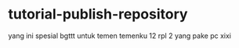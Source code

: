 # tutorial-publish-repository
yang ini spesial bgttt untuk temen temenku 12 rpl 2 yang pake pc xixi

